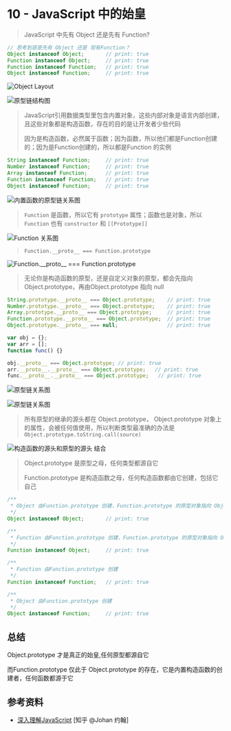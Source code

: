 # 10 - JavaScript 中的始皇

> JavaScript 中先有 Object 还是先有 Function?

```javascript
// 思考到底是先有 Object 还是 现有Function？
Object instanceof Object;       // print: true
Function instanceof Object;     // print: true
Function instanceof Function;   // print: true
Object instanceof Function;     // print: true
```

![Object Layout](/static/v2-4ce4503cf382c98f127671e0c29694ed_r.jpg)

![原型链结构图](/static/dcd9f21f6457d284950b767e6f7bdea3_r.png)

> JavaScript引用数据类型里包含内置对象，这些内部对象是语言内部创建，且这些对象都是构造函数，存在的目的是让开发者少些代码
>
> 因为是构造函数，必然属于函数；因为函数，所以他们都是Function创建的；因为是Function创建的，所以都是Function 的实例

```javascript
String instanceof Function;     // print: true
Number instanceof Function;     // print: true
Array instanceof Function;      // print: true
Function instanceof Function;   // print: true
Object instanceof Function;     // print: true
```

![内置函数的原型链关系图](/static/v2-c8b8984d819b72bb249ed3e1b6c02563_r.jpg)

> `Function` 是函数，所以它有 `prototype` 属性；函数也是对象，所以 `Function` 也有 `constructor` 和 `[[Prototype]]`

![Function 关系图](/static/v2-03105229bc67fe42dad59f006fb19160_720w.webp)

> `Function.__proto__ === Function.prototype`

![`Function.__proto__ === Function.prototype`](/static/v2-a2b2aa161fa61dab1b788f64b4664409_r.jpg)

> 无论你是构造函数的原型，还是自定义对象的原型，都会先指向 Object.prototype，再由Object.prototype 指向 null

```javascript
String.prototype.__proto__ === Object.prototype;    // print: true
Number.prototype.__proto__ === Object.prototype;    // print: true
Array.prototype.__proto__ === Object.prototype;     // print: true
Function.prototype.__proto__ === Object.prototype;  // print: true
Object.prototype.__proto__ === null;                // print: true

var obj = {};
var arr = [];
function func() {}

obj.__proto__ === Object.prototype; // print: true
arr.__proto__.__proto__ === Object.prototype;   // print: true
func.__proto__.__proto__ === Object.prototype;   // print: true
```

![原型链关系图](/static/v2-5045ae51f1c7a138ed723ce3be796f6b_r.jpg)

![原型链关系图](/static/v2-f22f0d71f0bc946a7439b75f5fb11210_r.jpg)

> 所有原型的继承的源头都在 Object.prototype， Object.prototype 对象上的属性，会被任何值使用，所以判断类型最准确的办法是 `Object.prototype.toString.call(source)`

![构造函数的源头和原型的源头 结合](/static/v2-d8d8d7aa9f080968061fcba814908ca7_r.jpg)

> Object.prototype 是原型之母，任何类型都源自它
>
> Function.prototype 是构造函数之母，任何构造函数都由它创建，包括它自己

```javascript
/**
 * Object 由Function.prototype 创建，Function.prototype 的原型对象指向 Object.prototype
 */
Object instanceof Object;       // print: true

/**
 * Function 由Function.prototype 创建，Function.prototype 的原型对象指向 Object.prototype
 */
Function instanceof Object;     // print: true

/**
 * Function 由Function.prototype 创建
 */
Function instanceof Function;   // print: true

/**
 * Object 由Function.prototype 创建
 */
Object instanceof Function;     // print: true

```

## 总结

Object.prototype 才是真正的始皇,任何原型都源自它

而Function.prototype 仅此于 Object.prototype 的存在，它是内置构造函数的创建者，任何函数都源于它

## 参考资料

- [深入理解JavaScript](https://zhuanlan.zhihu.com/p/552619710) [知乎 @Johan 约翰]